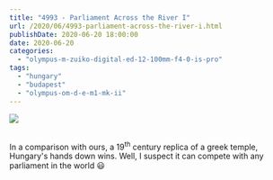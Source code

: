 ```yaml
---
title: "4993 - Parliament Across the River I"
url: /2020/06/4993-parliament-across-the-river-i.html
publishDate: 2020-06-20 18:00:00
date: 2020-06-20
categories: 
  - "olympus-m-zuiko-digital-ed-12-100mm-f4-0-is-pro"
tags: 
  - "hungary"
  - "budapest"
  - "olympus-om-d-e-m1-mk-ii"
---
```

<div class="container">
<div class="center"><a target="_blank" href="https://d25zfm9zpd7gm5.cloudfront.net/1200x1200/2018/20180521_152151_lr.jpg"><img class="webfeedsFeaturedVisual" src="https://d25zfm9zpd7gm5.cloudfront.net/0600x0600/2018/20180521_152151_lr.jpg" /></a></div>
</div>
<br />

In a comparison with ours, a 19<sup>th</sup> century replica of a
greek temple, Hungary's hands down wins. Well, I suspect it can
compete with any parliament in the world :smiley: